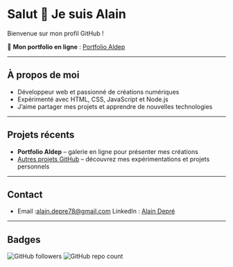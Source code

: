 # Salut 👋 Je suis Alain

Bienvenue sur mon profil GitHub !

🎨 **Mon portfolio en ligne** : [Portfolio Aldep](https://aldep2.github.io/Portfolio/)

---

## À propos de moi
- Développeur web et passionné de créations numériques
- Expérimenté avec HTML, CSS, JavaScript et Node.js
- J’aime partager mes projets et apprendre de nouvelles technologies

---

## Projets récents
- **Portfolio Aldep** – galerie en ligne pour présenter mes créations  
- [Autres projets GitHub](https://github.com/aldep2?tab=repositories) – découvrez mes expérimentations et projets personnels

---

## Contact
- Email :alain.depre78@gmail.com 
LinkedIn : [Alain Depré](https://www.linkedin.com/in/alain-depré-3a087677)

---

## Badges
![GitHub followers](https://img.shields.io/github/followers/aldep2?label=Followers&style=social)
![GitHub repo count](https://img.shields.io/github/repos/aldep2?style=flat-square)
